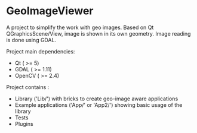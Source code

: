 GeoImageViewer
==============

A project to simplify the work with geo images. 
Based on Qt QGraphicsScene/View, image is shown in its own geometry. Image reading is done using GDAL.

Project main dependencies:
* Qt ( >= 5)
* GDAL ( >= 1.11)
* OpenCV ( >= 2.4)



Project contains :
* Library ('Lib/') with bricks to create geo-image aware applications 
* Example applications ('App/' or 'App2/') showing basic usage of the library
* Tests
* Plugins
